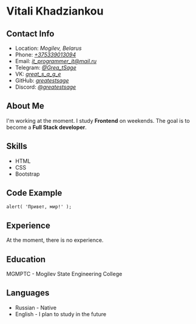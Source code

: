 # Vitali Khadziankou

## Contact Info
* Location: _Mogilev, Belarus_
* Phone: _[+375339013094](tel:+375339013094)_
* Email: _[it_programmer_it@mail.ru](mailto:it_programmer_it@mail.ru)_
* Telegram: _[@Grea_tSage](https://t.me/Grea_tSage)_
* VK: _[great_s_a_g_e](https://vk.com/great_s_a_g_e)_
* GitHub: _[greatestsage](https://github.com/greatestsage)_
* Discord: _[@greatestsage](https://discord.gg/greatestsage)_

## About Me
I'm working at the moment. I study __Frontend__ on weekends. The goal is to become a __Full Stack developer__.

## Skills
* HTML
* CSS
* Bootstrap

## Code Example
`alert( 'Привет, мир!' );`

## Experience
At the moment, there is no experience.

## Education
MGMPTC - Mogilev State Engineering College

## Languages
* Russian - Native
* English - I plan to study in the future
